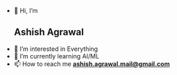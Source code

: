 - 👋 Hi, I’m  <h2>Ashish Agrawal</h2>
- 👀 I’m interested in Everything
- 🌱 I’m currently learning AI/ML
- 📫 How to reach me **ashish.agrawal.mail@gmail.com**


<!---
gitblessing/gitblessing is a ✨ special ✨ repository because its `README.md` (this file) appears on your GitHub profile.
You can click the Preview link to take a look at your changes.
--->
